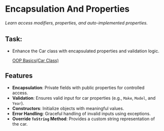 # Encapsulation And Properties
###### Learn access modifiers, properties, and auto-implemented properties.
## Task:
-  Enhance the Car class with encapsulated properties and validation logic.
  
    [OOP Basics(Car Class)](https://github.com/mojahma/OOP-Basics.git)

## Features 

- **Encapsulation**: Private fields with public properties for controlled access.
- **Validation**: Ensures valid input for car properties (e.g., `Make`, `Model`, and `Year`).
- **Constructors**: Initialize objects with meaningful values.
- **Error Handling**: Graceful handling of invalid inputs using exceptions.
- **Override `ToString` Method**: Provides a custom string representation of the car.

